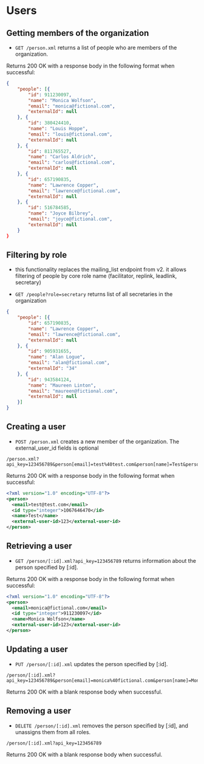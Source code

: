 Users
========


Getting members of the organization
------------------------------------

* `GET /person.xml` returns a list of people who are members of the organization.

Returns 200 OK with a response body in the following format when successful:

```json
{
    "people": [{
        "id": 911230097,
        "name": "Monica Wolfson",
        "email": "monica@fictional.com",
        "externalId": null
    }, {
        "id": 380424410,
        "name": "Louis Hoppe",
        "email": "louis@fictional.com",
        "externalId": null
    }, {
        "id": 811765527,
        "name": "Carlos Aldrich",
        "email": "carlos@fictional.com",
        "externalId": null
    }, {
        "id": 657190835,
        "name": "Lawrence Copper",
        "email": "lawrence@fictional.com",
        "externalId": null
    }, {
        "id": 516784585,
        "name": "Joyce Bilbrey",
        "email": "joyce@fictional.com",
        "externalId": null
    }
}
```

Filtering by role
-------------------

* this functionality replaces the mailing_list endpoint from v2.  it allows filtering of people by core role name (facilitator, replink, leadlink, secretary)

* `GET /people?role=secretary` returns list of all secretaries in the organization

```json
{
    "people": [{
        "id": 657190835,
        "name": "Lawrence Copper",
        "email": "lawrence@fictional.com",
        "externalId": null
    }, {
        "id": 905931655,
        "name": "Alan Logue",
        "email": "alan@fictional.com",
        "externalId": "34"
    }, {
        "id": 943584124,
        "name": "Maureen Linton",
        "email": "maureen@fictional.com",
        "externalId": null
    }]
}
```



Creating a user
----------------

* `POST /person.xml` creates a new member of the organization. The external_user_id fields is optional

```
/person.xml?api_key=123456789&person[email]=test%40test.com&person[name]=Test&person[password]=test&person[password_confirmation]=test&person[external_user_id]=123
```

Returns 200 OK with a response body in the following format when successful:

```xml
<?xml version="1.0" encoding="UTF-8"?>
<person>
  <email>test@test.com</email>
  <id type="integer">1067646470</id>
  <name>Test</name>
  <external-user-id>123</external-user-id>
</person>
```

Retrieving a user
----------

* `GET /person/[:id].xml?api_key=123456789` returns information about the person specified by [:id].

Returns 200 OK with a response body in the following format when successful:

```xml
<?xml version="1.0" encoding="UTF-8"?>
<person>
  <email>monica@fictional.com</email>
  <id type="integer">911230097</id>
  <name>Monica Wolfson</name>
  <external-user-id>123</external-user-id>
</person>
```

Updating a user
----------

* `PUT /person/[:id].xml` updates the person specified by [:id].

```
/person/[:id].xml?api_key=123456789&person[email]=monica%40fictional.com&person[name]=Monica+Wolfson&person[external_user_id]=345
```

Returns 200 OK with a blank response body when successful.


Removing a user
----------

* `DELETE /person/[:id].xml` removes the person specified by [:id], and unassigns them from all roles.

```
/person/[:id].xml?api_key=123456789
```

Returns 200 OK with a blank response body when successful.
